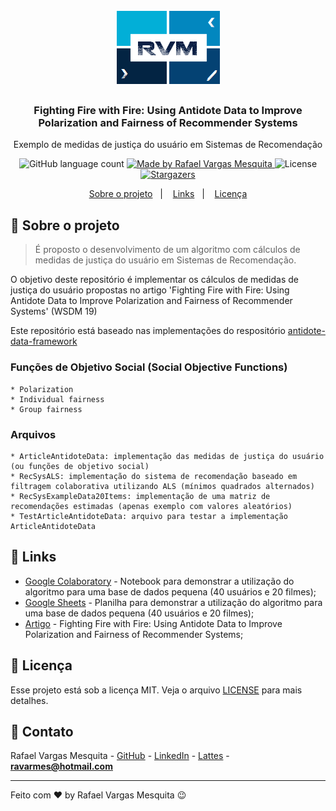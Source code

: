 <h1 align="center">
    <img alt="RVM" src="https://github.com/ravarmes/recsys-antidote/blob/main/assets/logo.jpg" />
</h1>

<h3 align="center">
  Fighting Fire with Fire: Using Antidote Data to Improve Polarization and Fairness of Recommender Systems
</h3>

<p align="center">Exemplo de medidas de justiça do usuário em Sistemas de Recomendação </p>

<p align="center">
  <img alt="GitHub language count" src="https://img.shields.io/github/languages/count/ravarmes/recsys-antidote?color=%2304D361">

  <a href="http://www.linkedin.com/in/rafael-vargas-mesquita">
    <img alt="Made by Rafael Vargas Mesquita" src="https://img.shields.io/badge/made%20by-Rafael%20Vargas%20Mesquita-%2304D361">
  </a>

  <img alt="License" src="https://img.shields.io/badge/license-MIT-%2304D361">

  <a href="https://github.com/ravarmes/scv-backend-spring/stargazers">
    <img alt="Stargazers" src="https://img.shields.io/github/stars/ravarmes/recsys-antidote?style=social">
  </a>
</p>

<p align="center">
  <a href="#-sobre">Sobre o projeto</a>&nbsp;&nbsp;&nbsp;|&nbsp;&nbsp;&nbsp;
  <a href="#-links">Links</a>&nbsp;&nbsp;&nbsp;|&nbsp;&nbsp;&nbsp;
  <a href="#-licenca">Licença</a>
</p>

## :page_with_curl: Sobre o projeto <a name="-sobre"/></a>

> É proposto o desenvolvimento de um algoritmo com cálculos de medidas de justiça do usuário em Sistemas de Recomendação.

O objetivo deste repositório é implementar os cálculos de medidas de justiça do usuário propostas no artigo 'Fighting Fire with Fire: Using Antidote Data to Improve Polarization and Fairness of Recommender Systems' (WSDM 19)

Este repositório está baseado nas implementações do respositório [antidote-data-framework](https://github.com/rastegarpanah/antidote-data-framework) 

### Funções de Objetivo Social (Social Objective Functions)

```
* Polarization
* Individual fairness
* Group fairness
```

### Arquivos

```
* ArticleAntidoteData: implementação das medidas de justiça do usuário (ou funções de objetivo social)
* RecSysALS: implementação do sistema de recomendação baseado em filtragem colaborativa utilizando ALS (mínimos quadrados alternados)
* RecSysExampleData20Items: implementação de uma matriz de recomendações estimadas (apenas exemplo com valores aleatórios)
* TestArticleAntidoteData: arquivo para testar a implementação ArticleAntidoteData
```

## :link: Links <a name="-links"/></a>

- [Google Colaboratory](https://colab.research.google.com/drive/1aZIuljttlAaTq-LxtcXgjuBNnDCakuzE) - Notebook para demonstrar a utilização do algoritmo para uma base de dados pequena (40 usuários e 20 filmes);
- [Google Sheets](https://github.com/ravarmes/recsys-antidote/blob/main/docs/antidote-data-example.xlsx) - Planilha para demonstrar a utilização do algoritmo para uma base de dados pequena (40 usuários e 20 filmes);
- [Artigo](https://arxiv.org/pdf/1812.01504.pdf) - Fighting Fire with Fire: Using Antidote Data to Improve Polarization and Fairness of Recommender Systems;


## :memo: Licença <a name="-licenca"/></a>

Esse projeto está sob a licença MIT. Veja o arquivo [LICENSE](LICENSE.md) para mais detalhes.

## :email: Contato

Rafael Vargas Mesquita - [GitHub](https://github.com/ravarmes) - [LinkedIn](https://www.linkedin.com/in/rafael-vargas-mesquita) - [Lattes](http://lattes.cnpq.br/6616283627544820) - **ravarmes@hotmail.com**

---

Feito com ♥ by Rafael Vargas Mesquita :wink: